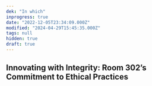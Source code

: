 ```yaml
---
dek: "In which"
inprogress: true
date: "2022-12-05T23:34:09.000Z"
modified: "2024-04-29T15:45:35.000Z"
tags: null
hidden: true
draft: true
---
```

## Innovating with Integrity: Room 302’s Commitment to Ethical Practices


